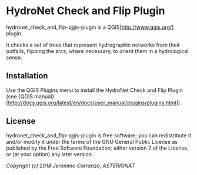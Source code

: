 # HydroNet Check and Flip Plugin

hydronet_check_and_flip-qgis-plugin is a QGIS[http://www.qgis.org/] plugin.

It checks a set of trees that represent hydrographic networks from their outfalls, flipping the arcs, where necessary, to orient them in a hydrological sense.


## Installation

Use the QGIS Plugins menu to install the HydroNet Check and Flip Plugin (see {QGIS manual}[http://docs.qgis.org/latest/en/docs/user_manual/plugins/plugins.html]).

## License

hydronet_check_and_flip-qgis-plugin is free software; you can redistribute it and/or modify it under the terms of the GNU General Public License as published by the Free Software Foundation; either version 2 of the License, or (at your option) any later version.


_Copyright (c) 2018 Jerónimo Carranza, ASTERIONAT_
